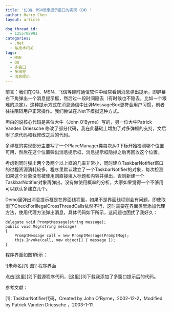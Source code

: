 ```yaml
---
title: '仿QQ、MSN消息提示窗口的实现（C#）'
author: Harry Chen
layout: article

dsq_thread_id:
  - 1255708991
categories:
  - .Net
  - 与技术相关
tags:
  - MSN
  - QQ
  - 多窗口
  - 多线程
  - 消息提示
---
```


  前言：我们在QQ、MSN、飞信等即时通信软件中经常看到消息弹出提示，即屏幕右下角弹出一个消息提示框，然后过一段时间隐去（有时候也不隐去，比如一个艰难的决定）。这种提示方式在消息通信中比弹MessageBox更符合用户习惯，前者往往阻碍用户正常操作。我们尝试在.Net下模拟这种方式。

  坦白的说核心代码是某位大牛（John O’Byrne）写的，另一位大牛Patrick Vanden Driessche 修改了部分代码，我在此基础上增加了对多弹框的支持，文后附了原代码和我修改之后的代码。

  多弹框的实现部分主要写了一个PlaceManager类每次从0下标开始检测哪个位置可用，然后在这个位置弹出消息提示框，消息提示框隐掉之后再回收这个位置。

  考虑到同时弹出两个及两个以上框的几率非常小，同时建立TaskbarNotifier窗口的过程资源消耗较多，程序里默认建立了一个TaskbarNotifier的对象，每次检测如果这个对象没有被使用则直接填入标题和内容并弹出，否则新建一个TaskbarNotifier对象再弹出。没有做使用概率的分析，大家如果觉得一个不够用可以默认多建立几个。

  Demo里弹出消息提示框是在界面线程里，如果不是界面线程则会有问题，即使取消了CheckForIllegalCrossThreadCalls依然不行，这时需要在界面类里添加代理方法，使用代理方法弹出消息，具体代码如下所示，这问题也困扰了我好久：


    delegate void PromptMessage(string message);
    public void Msg(string message)
    {
    	PromptMessage call = new PromptMessage(PromptMsg);
    	this.Invoke(call, new object[] { message });
    }

  程序界面如图1所示：

![未命名][1] 图2 程序界面

  点击[这里][2]下载源程序代码，[这里][3]下载我添加了多窗口提示后的代码。

参考文献：

 [1]: TaskbarNotifier代码，Created by John O’Byrne，2002-12-2，Modified by Patrick Vanden Driessche ，2003-1-11

